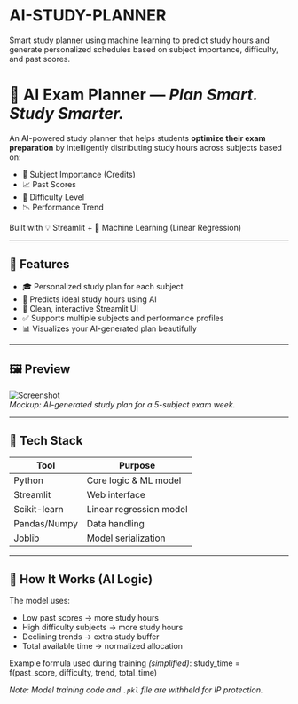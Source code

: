 # AI-STUDY-PLANNER
Smart study planner using machine learning to predict study hours and generate personalized schedules based on subject importance, difficulty, and past scores.

# 📅 AI Exam Planner — *Plan Smart. Study Smarter.*

An AI-powered study planner that helps students **optimize their exam preparation** by intelligently distributing study hours across subjects based on:
- 📘 Subject Importance (Credits)
- 📈 Past Scores
- 🎯 Difficulty Level
- 📉 Performance Trend

Built with 💡 Streamlit + 🧠 Machine Learning (Linear Regression)

---

## 🚀 Features
- 🎓 Personalized study plan for each subject
- 🧠 Predicts ideal study hours using AI
- 🎨 Clean, interactive Streamlit UI
- ✅ Supports multiple subjects and performance profiles
- 📊 Visualizes your AI-generated plan beautifully

---

## 🖼️ Preview
![Screenshot](https://i.imgur.com/your-placeholder.png)  
*Mockup: AI-generated study plan for a 5-subject exam week.*

---

## 🔧 Tech Stack
| Tool          | Purpose                          |
|---------------|----------------------------------|
| Python        | Core logic & ML model            |
| Streamlit     | Web interface                    |
| Scikit-learn  | Linear regression model          |
| Pandas/Numpy  | Data handling                    |
| Joblib        | Model serialization              |

---

## 🧪 How It Works (AI Logic)
The model uses:
- Low past scores → more study hours
- High difficulty subjects → more study hours
- Declining trends → extra study buffer
- Total available time → normalized allocation

Example formula used during training *(simplified)*:
study_time = f(past_score, difficulty, trend, total_time)

*Note: Model training code and `.pkl` file are withheld for IP protection.*

